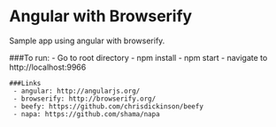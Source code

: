 Angular with Browserify
=======================

Sample app using angular with browserify.

###To run:
	- Go to root directory
	- npm install
	- npm start
	- navigate to http://localhost:9966


	###Links
	 - angular: http://angularjs.org/
	 - browserify: http://browserify.org/
	 - beefy: https://github.com/chrisdickinson/beefy
	 - napa: https://github.com/shama/napa